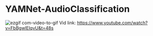 # YAMNet-AudioClassification

![ezgif com-video-to-gif](https://github.com/NarrowSpace/YAMNet-AudioClassification/assets/105491905/92c4e736-9047-4cba-8f97-1bf627e4d47a)
Vid link: https://www.youtube.com/watch?v=FbBgwlElqvU&t=48s
